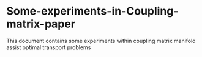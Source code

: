 # Some-experiments-in-Coupling-matrix-paper
This document contains some experiments within coupling matrix manifold assist optimal transport problems 

